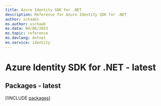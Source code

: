 ```yaml
---
title: Azure Identity SDK for .NET
description: Reference for Azure Identity SDK for .NET
author: schaabs
ms.author: sschaab
ms.data: 04/06/2023
ms.topic: reference
ms.devlang: dotnet
ms.service: identity
---
```

# Azure Identity SDK for .NET - latest
## Packages - latest
[!INCLUDE [packages](identity-index.md)]